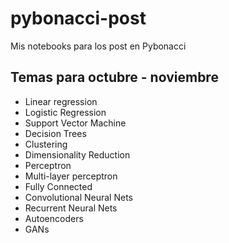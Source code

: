 # pybonacci-post
Mis notebooks para los post en Pybonacci

## Temas para octubre - noviembre
- Linear regression
- Logistic Regression
- Support Vector Machine
- Decision Trees
- Clustering
- Dimensionality Reduction
- Perceptron
- Multi-layer perceptron
- Fully Connected
- Convolutional Neural Nets
- Recurrent Neural Nets
- Autoencoders
- GANs
